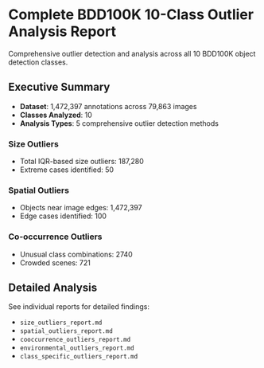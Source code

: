 # Complete BDD100K 10-Class Outlier Analysis Report

Comprehensive outlier detection and analysis across all 10 BDD100K object detection classes.

## Executive Summary

- **Dataset**: 1,472,397 annotations across 79,863 images
- **Classes Analyzed**: 10
- **Analysis Types**: 5 comprehensive outlier detection methods

### Size Outliers
- Total IQR-based size outliers: 187,280
- Extreme cases identified: 50

### Spatial Outliers
- Objects near image edges: 1,472,397
- Edge cases identified: 100

### Co-occurrence Outliers
- Unusual class combinations: 2740
- Crowded scenes: 721

## Detailed Analysis

See individual reports for detailed findings:
- `size_outliers_report.md`
- `spatial_outliers_report.md`
- `cooccurrence_outliers_report.md`
- `environmental_outliers_report.md`
- `class_specific_outliers_report.md`

